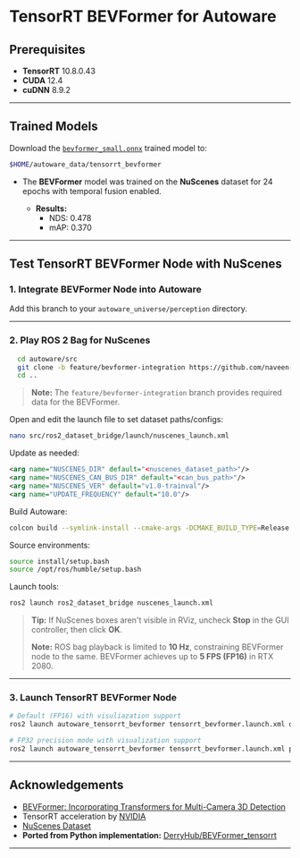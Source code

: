 # TensorRT BEVFormer for Autoware

## Prerequisites

- **TensorRT** 10.8.0.43
- **CUDA** 12.4
- **cuDNN** 8.9.2

---

## Trained Models

Download the [`bevformer_small.onnx`]([https://drive.google.com/file/d/1qHyfHnP3sveT3cJ8XHjfVL0UQHcG5zqg/view?usp=sharing](https://multicorewareinc1-my.sharepoint.com/:u:/g/personal/naveen_sathiyaseelan_multicorewareinc_com/ERQSpS-BoAZGh4R4zNZhITcB58aqDW_tu9aKHLpit6aLAg?e=IZ5nZN)) trained model to:

```bash
$HOME/autoware_data/tensorrt_bevformer
```

- The **BEVFormer** model was trained on the **NuScenes** dataset for 24 epochs with temporal fusion enabled.
  
  - **Results:**
    - NDS: 0.478
    - mAP: 0.370

---

## Test TensorRT BEVFormer Node with NuScenes

### 1. Integrate BEVFormer Node into Autoware

Add this branch to your `autoware_universe/perception` directory.

---

### 2. Play ROS 2 Bag for NuScenes

```bash
  cd autoware/src
  git clone -b feature/bevformer-integration https://github.com/naveen-mcw/ros2_dataset_bridge.git
  cd ..
```

> **Note:**  The `feature/bevformer-integration` branch provides required data for the BEVFormer.

Open and edit the launch file to set dataset paths/configs:

```bash
nano src/ros2_dataset_bridge/launch/nuscenes_launch.xml
```

Update as needed:

```xml
<arg name="NUSCENES_DIR" default="<nuscenes_dataset_path>"/>
<arg name="NUSCENES_CAN_BUS_DIR" default="<can_bus_path>"/>
<arg name="NUSCENES_VER" default="v1.0-trainval"/>
<arg name="UPDATE_FREQUENCY" default="10.0"/>
```

Build Autoware:

```bash
colcon build --symlink-install --cmake-args -DCMAKE_BUILD_TYPE=Release
```

Source environments:

```bash
source install/setup.bash
source /opt/ros/humble/setup.bash
```

Launch tools:

```bash
ros2 launch ros2_dataset_bridge nuscenes_launch.xml
```

> **Tip:** If NuScenes boxes aren't visible in RViz, uncheck **Stop** in the GUI controller, then click **OK**.
>
> **Note:** ROS bag playback is limited to **10 Hz**, constraining BEVFormer node to the same. BEVFormer achieves up to **5 FPS (FP16)** in RTX 2080.

---

### 3. Launch TensorRT BEVFormer Node

```bash
# Default (FP16) with visuliazation support
ros2 launch autoware_tensorrt_bevformer tensorrt_bevformer.launch.xml debug_mode:=true

# FP32 precision mode with visualization support
ros2 launch autoware_tensorrt_bevformer tensorrt_bevformer.launch.xml precision:=fp32 debug_mode:=true
```

---

## Acknowledgements

- [BEVFormer: Incorporating Transformers for Multi-Camera 3D Detection](https://arxiv.org/abs/2203.17270)
- TensorRT acceleration by [NVIDIA](https://developer.nvidia.com/tensorrt)
- [NuScenes Dataset](https://www.nuscenes.org/)
- **Ported from Python implementation:** [DerryHub/BEVFormer_tensorrt](https://github.com/DerryHub/BEVFormer_tensorrt.git)

---
